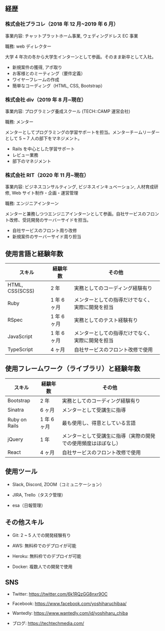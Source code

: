 ## 経歴

### 株式会社プラコレ（2018 年 12 月~2019 年 6 月）

事業内容: チャットプラットホーム事業, ウェディングドレス EC 事業

職務: web ディレクター

大学 4 年次の冬から大学生インターンとして参画。そのまま新卒として入社。

- 新規案件の獲得, アポ取り
- お客様とのミーティング（要件定義）
- ワイヤーフレームの作成
- 簡単なコーディング（HTML, CSS, Bootstrap）

### 株式会社 div（2019 年 8 月~現在）

事業内容: プログラミング養成スクール (TECH::CAMP 運営会社)

職務: メンター

メンターとしてプログラミングの学習サポートを担当。メンターチームリーダーとして 5 ~ 7 人の部下をマネジメント。

- Rails を中心とした学習サポート
- レビュー業務
- 部下のマネジメント

### 株式会社 RIT（2020 年 11 月~現在）

事業内容: ビジネスコンサルティング, ビジネスインキュベーション, 人材育成研修, Web サイト制作・企画・運営管理

職務: エンジニアインターン

メンターと兼務しつつエンジニアインターンとして参画。自社サービスのフロント改修、受託開発のサーバーサイドを担当。

- 自社サービスのフロント周り改修
- 新規案件のサーバーサイド周り担当

## 使用言語と経験年数

| スキル          | 経験年数    | その他                                           |
| --------------- | ----------- | ------------------------------------------------ |
| HTML, CSS(SCSS) | 2 年        | 実務としてのコーディング経験有り                 |
| Ruby            | 1 年 6 ヶ月 | メンターとしての指導だけでなく、実際に開発を担当 |
| RSpec           | 1 年 6 ヶ月 | 実務としてのテスト経験有り                       |
| JavaScript      | 1 年 6 ヶ月 | メンターとしての指導だけでなく、実際に開発を担当 |
| TypeScript      | 4 ヶ月      | 自社サービスのフロント改修で使用                 |

## 使用フレームワーク（ライブラリ）と経験年数

| スキル        | 経験年数    | その他                                                         |
| ------------- | ----------- | -------------------------------------------------------------- |
| Bootstrap     | 2 年        | 実務としてのコーディング経験有り                               |
| Sinatra       | 6 ヶ月      | メンターとして受講生に指導                                     |
| Ruby on Rails | 1 年 6 ヶ月 | 最も使用し、得意としている言語                                 |
| jQuery        | 1 年        | メンターとして受講生に指導（実際の開発での使用頻度はほぼなし） |
| React         | 4 ヶ月      | 自社サービスのフロント改修で使用                               |

## 使用ツール

- Slack, Discord, ZOOM（コミュニケーション）

- JIRA, Trello（タスク管理）

- esa（日報管理）

## その他スキル

- Git: 2 ~ 5 人での開発経験有り

- AWS: 無料枠でのデプロイが可能

- Heroku: 無料枠でのデプロイが可能

- Docker: 複数人での開発で使用

## SNS

- Twitter: https://twitter.com/6k1RQzGG8nxr9OC

- Facebook: https://www.facebook.com/yoshiharuchibaa/

- Wantedly: https://www.wantedly.com/id/yoshiharu_chiba

- ブログ: https://techtechmedia.com/

